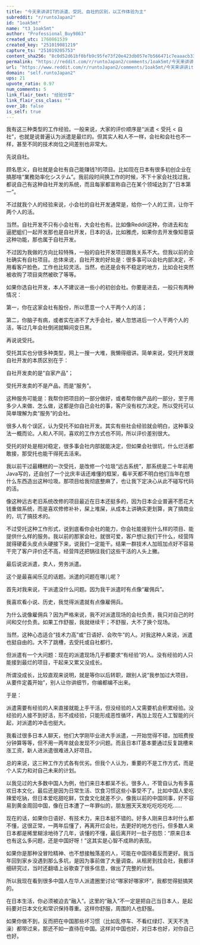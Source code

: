 ```yaml
---
title: "今天来讲讲IT的派遣、受託、自社的区别，以工作体验为主"
subreddit: "r/runtoJapan2"
id: "1oak5mt"
name: "t3_1oak5mt"
author: "Professional_Buy9863"
created_utc: 1760861539
created_key: "251019081219"
capture_ts: "251019205753"
content_sha256: "8c0d52d61bf0bfb9c95fe73f20e423db057e7b566471c7eaaacb330d7bbbacaf"
permalink: "https://reddit.com/r/runtoJapan2/comments/1oak5mt/今天来讲讲it的派遣受託自社的区别以工作体验为主/"
url: "https://www.reddit.com/r/runtoJapan2/comments/1oak5mt/今天来讲讲it的派遣受託自社的区别以工作体验为主/"
domain: "self.runtoJapan2"
ups: 21
upvote_ratio: 0.97
num_comments: 5
link_flair_text: "经验分享"
link_flair_css_class: ""
over_18: false
is_self: true
---
```


我有这三种类型的工作经验。一般来说，大家的评价顺序是“派遣 \< 受托 \<
自社”，也就是说普遍认为派遣是最烂的。但其实人和人不一样，会社和会社也不一样，甚至不同的技术岗位之间差别也非常大。

先说自社。

顾名思义，自社就是会社有自己能赚钱?的项目。比如现在日本有很多初创企业在搞那啥“業務効率化システム”。我前段时间换工作的时候，不下十家会社找过我，都说自己有这种自社开发的系统，而且每家都宣称自己在某个领域达到了“日本第一”。

不过就我个人的经验来说，小会社的自社开发通常是，给你一个人的工资，让你干两个人的活。

当然，自社开发不只有小会社有，大会社也有。比如像Reddit这种，你进去和左逼肥蛆们一起开发那也是自社开发，日本的话，比如雅虎，如果你去开发像知恵袋这种功能，那也属于自社开发。

不过因为我做的方向比较特殊，一般的自社开发项目跟我关系不大。但我以前的会社确实有自社项目。总体来说，自社开发的好处是：很多事可以会社内部决定，不用看客户脸色，工作也比较灵活。当然，也还是会有不稳定的地方，比如会社突然被收购了项目突然被砍了等等。

如果你选自社开发，本人不建议进一些小的初创会社。你要是进去，一般只有两种情况：

第一，你在这家会社有股份，所以愿意一个人干两个人的活；

第二，你脑子有病，或者实在进不了大手会社，被人忽悠进后一个人干两个人的活，等过几年会社倒闭就瞬间变日黑。

再说说受托。

受托其实也分很多种类型，网上一搜一大堆，我懒得细讲。简单来说，受托开发跟自社开发的本质区别在于：

自社开发卖的是“自家产品”；

受托开发卖的不是产品，而是“服务”。

这种服务可能是：我帮你把项目的一部分做好，或者帮你做产品的一部分，至于用多少人来做、怎么做，这都是你自己会社的事，客户没有权力决定。所以受托可以简单理解为卖“服务”的会社。

很多人有个误区，认为受托不如自社开发。其实有些社会经验就会明白，这种事没法一概而论。人和人不同，喜欢的工作方式也不同，所以评价差别很大。

受托的好处是相对稳定，很多事会社内部就能决定，但如果会社很坑，什么烂活都敢接，那受托也能干得死去活来。

我以前干过最糟糕的一次受托，是改修一个垃圾“远古系统”，那系统是二十年前用Java写的，还自创了一个比庆丰话还难懂的框架，看半天都不明白他们当年在想什么东西造出这种垃圾。那项目给我彻底整麻了，也让我下定决心从此不碰写代码的活。

像这种远古老旧系统改修的项目最近在日本还挺多的，因为日本企业普遍不愿花大钱重做系统，而是喜欢修修补补，屎上堆屎，从成本上讲确实更划算，爽了搞商业的，坑了搞技术的。

不过受托这种工作形式，说到底看你会社的能力，你会社能接到什么样的项目、能提供什么样的服务。我以前的那家会社，就很可爱，客户想让我们干什么，经营阵就得硬着头皮点头硬接下来，说我们一定能干。结果一群技术人加班加点好不容易干完了客户评价还不高，经营阵还把锅往我们这些干活的人头上撇。

最后说说派遣，卖人，劳务派遣。

这个是最喜闻乐见的话题。派遣的问题在哪儿呢？

首先对我来说，干派遣没什么问题。因为我干派遣时有点像“雇佣兵”。

我喜欢看小说、历史，我觉得派遣就有点像雇佣兵。

为什么说像雇佣兵？因为严格来说，我不对派遣现场的会社负责，我只对自己的时间和交付负责。如果工作舒服，我就继续干；不舒服，大不了换个现场。

当然，这种心态适合“技术力高”或“日语好、会吹牛”的人。对我这种人来说，派遣也挺自由的。大不了跳槽，去受托或自社都行。

但派遣有一个大问题：现在的派遣现场几乎都要求“有经验”的人。没有经验的人只能接到最烂的项目，干起来又累又没成长。

所谓没成长，比较直观来说明，就是等你以后转职，跟别人说“我参加过大项目，从要件定義开始”，别人让你讲细节，你编都编不出来。

于是：

派遣需要有经验的人来直接就能上手干活，但没经验的人又需要机会积累经验。没经验的人接不到好活，形不成经验，只能形成恶性循环，再加上现在人工智能的兴起，对派遣的冲击也挺大。

我看过很多日本人聊天，他们大学刚毕业进大手派遣，一开始觉得不错，加班费按分钟算等等，但不用一两年就会发现不少问题。而且日本IT基本要通过反复跳槽来涨工资，新人进派遣很难进入好项目。

总的来说，这三种工作方式各有优劣。但我个人认为，重要的不是工作方式，而是个人实力和对自己未来的计划。

以我见过的大多数中国人为例，他们来日本都呆不长。很多人，不管自认为有多喜欢日本文化，最后还是因为日常生活、饮食习惯这些小事受不了。比如中国人爱吃辣爱吃钠，但日本爱吃甜吃鲜，饮食文化就差不少。像我以前的中国同事，好不容易到黄金周回中国，像在日本遭了一年罪似的，朋友圈天天发吃吃吃吃吃……

现在的话，如果你日语好、有技术力，来日本挺不错的。好多人刚来日本时什么都不懂，这很正常，一两年后懂了，再离开烂会社，去更好的地方也行。但多数人来日本都是稀里糊涂地待了几年，该懂的不懂，最后离开时一肚子抱怨：“原来日本也有这么多问题，还是中国好呀！”这其实是心智不成熟的表现。

如果你是那种没冒险精神、也不想接触落差的人，可能在中国待着反而更好。我当年回到家乡没遇到那么多坑，是因为事前做了大量调查。从租房到找会社，我都详细研究过，当时还翻墙上谷歌查了很多信息，做出了完整的计划。

所以我现在看到很多中国人在华人派遣圈里讨论“哪家好哪家坏”，我都觉得挺搞笑的。

在日本生活，你必须被迫去“融入”。这里的“融入”不一定是把自己当日本人，是起码要对日本文化和常识保持尊重。这样你舒服，周围的人也舒服。

如果你做不到，反而把在中国那些坏习惯（比如乱停车、不看红绿灯、天天不洗澡）都带过来，那还不如一直待在中国。这样对中国也好，对日本也好，对你自己也好。
